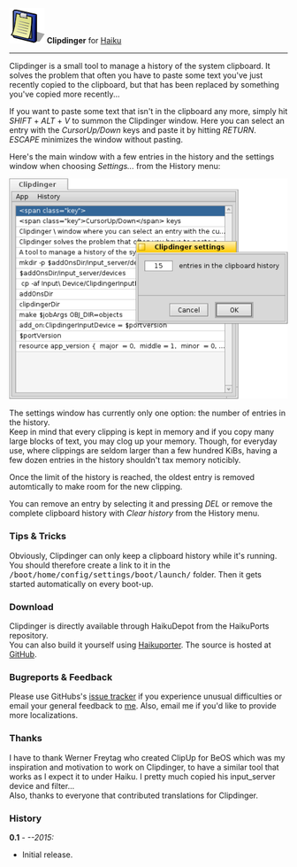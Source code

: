 ![Clipdinger icon](./images/clipdinger_icon_64.png) **Clipdinger** for [Haiku](http://www.haiku-os.org)

* * *

Clipdinger is a small tool to manage a history of the system clipboard. It solves the problem that often you have to paste some text you've just recently copied to the clipboard, but that has been replaced by something you've copied more recently...

If you want to paste some text that isn't in the clipboard any more, simply hit _SHIFT_ + _ALT_ + _V_ to summon the Clipdinger window. Here you can select an entry with the _CursorUp/Down_ keys and paste it by hitting _RETURN_. _ESCAPE_ minimizes the window without pasting.

Here's the main window with a few entries in the history and the settings window when choosing _Settings..._ from the History menu:

![screenshot](./images/clipdinger.png)

The settings window has currently only one option: the number of entries in the history.  
Keep in mind that every clipping is kept in memory and if you copy many large blocks of text, you may clog up your memory. Though, for everyday use, where clippings are seldom larger than a few hundred KiBs, having a few dozen entries in the history shouldn't tax memory noticibly.

Once the limit of the history is reached, the oldest entry is removed automtically to make room for the new clipping.

You can remove an entry by selecting it and pressing _DEL_ or remove the complete clipboard history with _Clear history_ from the History menu.

### Tips & Tricks

Obviously, Clipdinger can only keep a clipboard history while it's running. You should therefore create a link to it in the <tt>/boot/home/config/settings/boot/launch/</tt> folder. Then it gets started automatically on every boot-up.

### Download

Clipdinger is directly available through HaikuDepot from the HaikuPorts repository.  
 You can also build it yourself using [Haikuporter](https://github.com/haikuports). The source is hosted at [GitHub](https://github.com/humdingerb/clipdinger).

### Bugreports & Feedback

Please use GitHubs's [issue tracker](https://github.com/humdingerb/clipdinger/issues) if you experience unusual difficulties or email your general feedback to [me](mailto:humdinger@gmail.com). Also, email me if you'd like to provide more localizations.

### Thanks

I have to thank Werner Freytag who created ClipUp for BeOS which was my inspiration and motivation to work on Clipdinger, to have a similar tool that works as I expect it to under Haiku. I pretty much copied his input_server device and filter...  
 Also, thanks to everyone that contributed translations for Clipdinger.

### History

**0.1** - _--2015:_

*   Initial release.
